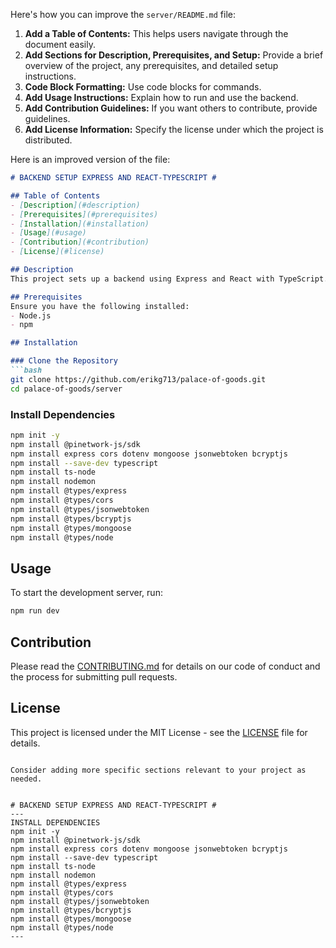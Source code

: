 Here's how you can improve the `server/README.md` file:

1. **Add a Table of Contents:** This helps users navigate through the document easily.
2. **Add Sections for Description, Prerequisites, and Setup:** Provide a brief overview of the project, any prerequisites, and detailed setup instructions.
3. **Code Block Formatting:** Use code blocks for commands.
4. **Add Usage Instructions:** Explain how to run and use the backend.
5. **Add Contribution Guidelines:** If you want others to contribute, provide guidelines.
6. **Add License Information:** Specify the license under which the project is distributed.

Here is an improved version of the file:

```markdown
# BACKEND SETUP EXPRESS AND REACT-TYPESCRIPT #

## Table of Contents
- [Description](#description)
- [Prerequisites](#prerequisites)
- [Installation](#installation)
- [Usage](#usage)
- [Contribution](#contribution)
- [License](#license)

## Description
This project sets up a backend using Express and React with TypeScript.

## Prerequisites
Ensure you have the following installed:
- Node.js
- npm

## Installation

### Clone the Repository
```bash
git clone https://github.com/erikg713/palace-of-goods.git
cd palace-of-goods/server
```

### Install Dependencies
```bash
npm init -y
npm install @pinetwork-js/sdk
npm install express cors dotenv mongoose jsonwebtoken bcryptjs
npm install --save-dev typescript
npm install ts-node
npm install nodemon
npm install @types/express 
npm install @types/cors 
npm install @types/jsonwebtoken
npm install @types/bcryptjs
npm install @types/mongoose
npm install @types/node
```

## Usage
To start the development server, run:
```bash
npm run dev
```

## Contribution
Please read the [CONTRIBUTING.md](../CONTRIBUTING.md) for details on our code of conduct and the process for submitting pull requests.

## License
This project is licensed under the MIT License - see the [LICENSE](../LICENSE) file for details.
```

Consider adding more specific sections relevant to your project as needed.


# BACKEND SETUP EXPRESS AND REACT-TYPESCRIPT #
---
INSTALL DEPENDENCIES 
npm init -y
npm install @pinetwork-js/sdk
npm install express cors dotenv mongoose jsonwebtoken bcryptjs
npm install --save-dev typescript
npm install ts-node
npm install nodemon
npm install @types/express 
npm install @types/cors 
npm install @types/jsonwebtoken
npm install @types/bcryptjs
npm install @types/mongoose
npm install @types/node
---
